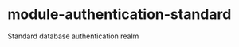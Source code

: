 module-authentication-standard
==============================

Standard database authentication realm
